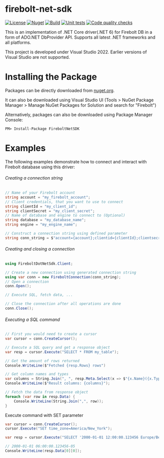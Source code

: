 # firebolt-net-sdk

[![License](https://img.shields.io/badge/License-Apache%202.0-blue.svg)](https://opensource.org/licenses/Apache-2.0)
[![Nuget](https://img.shields.io/nuget/v/FireboltNetSDK?style=plastic)](https://www.nuget.org/packages/FireboltNetSDK/0.0.1)
[![Build](https://github.com/firebolt-db/firebolt-net-sdk/actions/workflows/build.yml/badge.svg)](https://github.com/firebolt-db/firebolt-net-sdk/actions/workflows/build.yml)
[![Unit tests](https://github.com/firebolt-db/firebolt-net-sdk/actions/workflows/unit-tests.yml/badge.svg)](https://github.com/firebolt-db/firebolt-net-sdk/actions/workflows/unit-tests.yml)
[![Code quality checks](https://github.com/firebolt-db/firebolt-net-sdk/actions/workflows/code-check.yml/badge.svg)](https://github.com/firebolt-db/firebolt-net-sdk/actions/workflows/code-check.yml)

This is an implementation of .NET Core driver(.NET 6) for Firebolt DB in a form of ADO.NET DbProvider API.
Supports all latest .NET frameworks and all platforms.

This project is developed under Visual Studio 2022. Earlier versions of Visual Studio are not supported.


Installing the Package
======================

Packages can be directly downloaded from [nuget.org](https://www.nuget.org/).

It can also be downloaded using Visual Studio UI (Tools > NuGet Package Manager > Manage NuGet Packages for Solution and search for "Firebolt")

Alternatively, packages can also be downloaded using Package Manager Console:
```{r, engine='bash', code_block_name}
PM> Install-Package FireboltNetSDK
```

Examples
======================

The following examples demonstrate how to connect and interact with Firebolt database using this driver:

###### Creating a connection string

```cs
// Name of your Firebolt account
string account = "my_firebolt_account";
// Client credentials, that you want to use to connect
string clientId = "my_client_id";
string clientSecret = "my_client_secret";
// Name of database and engine to connect to (Optional)
string database = "my_database_name";
string engine = "my_engine_name";

// Construct a connection string using defined parameter
string conn_string = $"account={account};clientid={clientId};clientsecret={clientSecret};database={database};engine={engine}";
```

###### Creating and closing a connection

```cs
using FireboltDotNetSdk.Client;

// Create a new connection using generated connection string
using var conn = new FireboltConnection(conn_string);
// Open a connection
conn.Open();

// Execute SQL, fetch data, ...

// Close the connection after all operations are done
conn.Close();
```

###### Executing a SQL command

```cs
// First you would need to create a cursor
var cursor = conn.CreateCursor();

// Execute a SQL query and get a response object
var resp = cursor.Execute("SELECT * FROM my_table");

// Get the amount of rows returned
Console.WriteLine($"Fetched {resp.Rows} rows")

// Get column names and types
var columns = String.Join(", ", resp.Meta.Select(x => $"{x.Name}({x.Type})"));
Console.WriteLine($"Result columns: {columns}");

// Fetch the data from response object
foreach (var row in resp.Data) {
    Console.WriteLine(String.Join(",", row));
}
```

Execute command with SET parameter

```cs
var cursor = conn.CreateCursor();
cursor.Execute("SET time_zone=America/New_York");

var resp = cursor.Execute("SELECT '2000-01-01 12:00:00.123456 Europe/Berlin'::timestamptz as t");

// 2000-01-01 06:00:00.123456-05
Console.WriteLine(resp.Data[0][0]);
```
